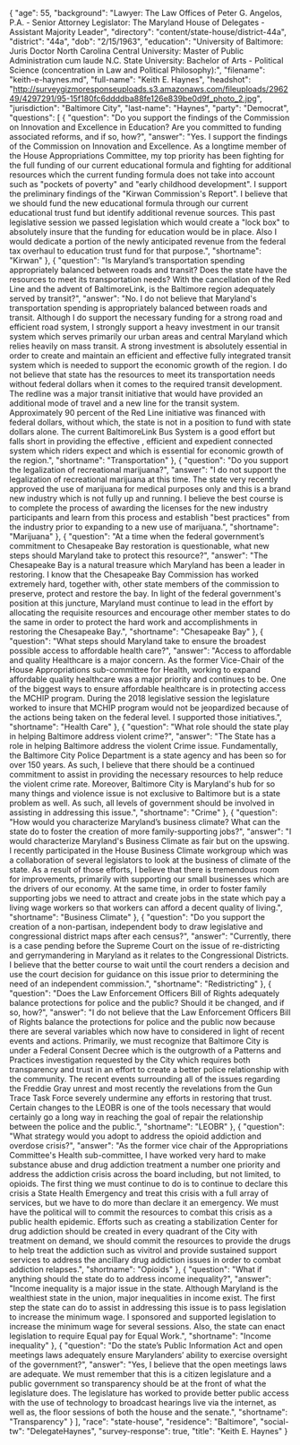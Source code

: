 {
  "age": 55,
  "background": "Lawyer:  The Law Offices of Peter G. Angelos,  P.A.  - Senior Attorney Legislator: The Maryland House of Delegates - Assistant Majority Leader",
  "directory": "content/state-house/district-44a",
  "district": "44a",
  "dob": "2/15/1963",
  "education": "University of Baltimore: Juris Doctor North Carolina Central University: Master of Public Administration cum laude  N.C. State University:  Bachelor of Arts - Political Science (concentration in Law and Political Philosophy):",
  "filename": "keith-e-haynes.md",
  "full-name": "Keith E. Haynes",
  "headshot": "http://surveygizmoresponseuploads.s3.amazonaws.com/fileuploads/296249/4297291/95-15f180fc6ddddba88fe126e839be0d9f_photo_2.jpg",
  "jurisdiction": "Baltimore City",
  "last-name": "Haynes",
  "party": "Democrat",
  "questions": [
    {
      "question": "Do you support the findings of the Commission on Innovation and Excellence in Education? Are you committed to funding associated reforms, and if so, how?",
      "answer": "Yes. I support the findings of the Commission on Innovation and Excellence.  As a longtime member of the House Appropriations Committee, my top priority has been fighting for the full funding of our current educational formula and fighting for additional resources which the current funding formula does not take into  account such as \"pockets of poverty\" and \"early childhood development\". I support the preliminary findings of the \"Kirwan Commission's  Report\". I believe that we should fund the new educational formula through our current educational trust  fund but identify additional revenue sources. This past legislative session we passed legislation which would create a \"lock box\" to absolutely insure that the funding for education would be in place.  Also I would dedicate a portion of  the newly anticipated revenue from the federal  tax overhaul to education trust fund for that purpose.",
      "shortname": "Kirwan"
    },
    {
      "question": "Is Maryland’s transportation spending appropriately balanced between roads and transit? Does the state have the resources to meet its transportation needs? With the cancellation of the Red Line and the advent of BaltimoreLink, is the Baltimore region adequately served by transit?",
      "answer": "No. I do not believe that Maryland's transportation spending is appropriately  balanced between roads and transit.  Although I do support the necessary funding for a strong road and efficient road system, I strongly support  a heavy investment in our transit system which serves primarily our urban areas and central Maryland which  relies heavily on mass transit. A  strong investment is absolutely essential in order to create and maintain an efficient and effective fully integrated transit system which is needed to support the economic growth of the region.  I do not  believe that state has the resources to meet its transportation needs without  federal dollars when it comes to the required transit development. The redline was a major transit initiative that would have provided an additional mode of travel and a  new line for the transit system. Approximately 90 percent of the Red Line initiative was financed with federal dollars, without which, the state is not in a position to fund with state dollars alone. The current BaltimoreLink Bus System is a good effort but falls short in providing the effective , efficient and expedient connected system which riders expect and which is essential for economic growth of the region.",
      "shortname": "Transportation"
    },
    {
      "question": "Do you support the legalization of recreational marijuana?",
      "answer": "I do not support the legalization of recreational marijuana at this time.  The state very recently approved the use of marijuana for medical purposes only and this is a brand new industry which is not fully up and running. I believe the best course is to complete the process of awarding the licenses for the new industry participants and learn from this process and  establish \"best practices\" from the industry prior to expanding to a new use of marijuana.",
      "shortname": "Marijuana"
    },
    {
      "question": "At a time when the federal government’s commitment to Chesapeake Bay restoration is questionable, what new steps should Maryland take to protect this resource?",
      "answer": "The Chesapeake Bay is a natural treasure which Maryland has been a leader in restoring. I know that the Chesapeake Bay Commission has worked extremely hard, together with, other state members of the commission to preserve, protect and restore the bay.  In light of the federal government's position at this juncture, Maryland must continue to lead in the effort by allocating the requisite resources and encourage other member states to do the same in order to protect the hard work and accomplishments in restoring the Chesapeake Bay.",
      "shortname": "Chesapeake Bay"
    },
    {
      "question": "What steps should Maryland take to ensure the broadest possible access to affordable health care?",
      "answer": "Access to affordable and quality Healthcare is a major concern.  As the former Vice-Chair of the House Appropriations sub-committee for Health, working to expand affordable quality healthcare was a major priority and continues to be.  One of the biggest ways to ensure affordable healthcare is in protecting access the MCHIP program. During the 2018 legislative session the legislature worked to insure that MCHIP program would not be jeopardized because of the actions being taken on the federal level. I supported those initiatives.",
      "shortname": "Health Care"
    },
    {
      "question": "What role should the state play in helping Baltimore address violent crime?",
      "answer": "The State has a role in helping Baltimore address the violent Crime issue. Fundamentally, the Baltimore City Police Department is a state agency and has been so for over 150 years. As such, I believe that there should be a continued commitment to assist in providing the necessary resources to help reduce the violent crime rate.  Moreover, Baltimore City is Maryland's  hub for so many things and violence issue is not exclusive to Baltimore but is a state problem as well. As such, all levels of government should be involved in assisting in addressing this issue.",
      "shortname": "Crime"
    },
    {
      "question": "How would you characterize Maryland’s business climate? What can the state do to foster the creation of more family-supporting jobs?",
      "answer": "I would characterize Maryland's Business Climate as fair but on the upswing.  I recently participated in the House Business Climate workgroup which was a collaboration of several legislators to look at the business of climate of the state. As a result of those efforts, I believe that there is tremendous room for improvements, primarily with supporting our small businesses which are the drivers of our economy. At the same time, in order to foster family supporting jobs we need to attract and create jobs in the state which pay a living wage workers so that workers can afford a decent quality of living.",
      "shortname": "Business Climate"
    },
    {
      "question": "Do you support the creation of a non-partisan, independent body to draw legislative and congressional district maps after each census?",
      "answer": "Currently, there is a case pending before the Supreme Court on the issue of re-districting and gerrymandering in Maryland as it relates to the Congressional Districts. I believe that the better course to wait until the court renders a decision and use the court decision for guidance on this issue prior to determining the need of an independent commission.",
      "shortname": "Redistricting"
    },
    {
      "question": "Does the Law Enforcement Officers Bill of Rights adequately balance protections for police and the public? Should it be changed, and if so, how?",
      "answer": "I do not believe that the Law Enforcement Officers Bill of Rights balance the protections for police and the public now because there are several variables which now have to considered in light of recent events and actions. Primarily, we must recognize that Baltimore City is under a Federal Consent Decree which is the outgrowth of a Patterns and Practices investigation requested by  the City which requires both  transparency and trust in an effort to create a better police relationship with the community. The recent events surrounding all of the issues regarding the Freddie Gray unrest and most recently the revelations from the Gun Trace Task Force severely undermine any efforts in restoring that trust.  Certain changes to the  LEOBR is one of the tools necessary that would certainly go a long way in reaching the goal of repair the relationship between the police and the public.",
      "shortname": "LEOBR"
    },
    {
      "question": "What strategy would you adopt to address the opioid addiction and overdose crisis?",
      "answer": "As the former vice chair of the Appropriations Committee's Health sub-committee, I have worked very hard to make substance abuse and drug addiction treatment a number one priority and address the addiction crisis across the board including, but not limited, to opioids.   The first thing we must continue to do is to continue to declare this crisis a State Health Emergency and treat this crisis with a full array of services, but we have to do more than declare it an emergency. We must have the political will to commit the resources to combat this crisis as a public health epidemic. Efforts such as creating a stabilization Center for drug addiction should be created in every quadrant of the City with treatment on demand, we should commit the resources to provide the drugs to help treat the addiction such as vivitrol and provide sustained support services to address the ancillary drug addiction issues in order to combat addiction relapses.",
      "shortname": "Opioids"
    },
    {
      "question": "What if anything should the state do to address income inequality?",
      "answer": "Income inequality is a major issue in the state.  Although Maryland is the wealthiest state in the union, major inequalities  in income exist. The first step the state can do to assist in addressing this issue is to pass legislation to increase the minimum wage. I sponsored and supported legislation to increase the minimum wage for several sessions.  Also, the state can enact legislation to require Equal pay for Equal Work.",
      "shortname": "Income inequality"
    },
    {
      "question": "Do the state’s Public Information Act and open meetings laws adequately ensure Marylanders’ ability to exercise oversight of the government?",
      "answer": "Yes, I believe that the open meetings laws are adequate.  We must remember that this is a citizen legislature and a public government so transparency should be at the front of what the legislature does.  The legislature has worked to provide better public access with the use of technology to broadcast hearings live via the internet, as well as, the floor sessions of both the house and the senate.",
      "shortname": "Transparency"
    }
  ],
  "race": "state-house",
  "residence": "Baltimore",
  "social-tw": "DelegateHaynes",
  "survey-response": true,
  "title": "Keith E. Haynes"
}
